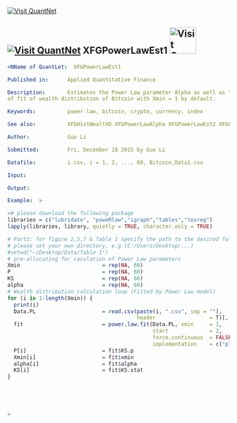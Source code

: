 [<img src="https://github.com/QuantLet/Styleguide-and-Validation-procedure/blob/master/pictures/banner.png" alt="Visit QuantNet">](http://quantlet.de/index.php?p=info)

## [<img src="https://github.com/QuantLet/Styleguide-and-Validation-procedure/blob/master/pictures/qloqo.png" alt="Visit QuantNet">](http://quantlet.de/) **XFGPowerLawEst1** [<img src="https://github.com/QuantLet/Styleguide-and-Validation-procedure/blob/master/pictures/QN2.png" width="60" alt="Visit QuantNet 2.0">](http://quantlet.de/d3/ia)


```yaml
<NName of QuantLet:  XFGPowerLawEst1

Published in:      Applied Quantitative Finance

Description:       Estimates the Power Law parameter Alpha as well as the goodness 
of fit of wealth distribution of Bitcoin with Xmin = 1 by default.

Keywords:          power law, bitcoin, crypto, currency, index

See also:          XFGHistWealthD XFGPowerLawAlpha XFGPowerLawEst2 XFGPowerLawEst3 XFGPowerLawP XFGTabletoLatex

Author:            Guo Li

Submitted:         Fri, December 18 2015 by Guo Li

Datafile:          i.csv, i = 1, 2, ..., 60, Bitcoin_Data1.csv

Input:  

Output:  

Example:  >
```


```R
<# please download the following package
libraries = c("lubridate", "poweRlaw","igraph","tables","texreg")
lapply(libraries, library, quietly = TRUE, character.only = TRUE)

# Part1: for figure 2,5,7 & Table 1 specify the path to the desired folder,
# please set your own directory, e.g (C:/Users/Desktop/...)
#setwd("~/Desktop/Data/Table 1")
# pre-allocating for caculation of Power Law parameters
Xmin                          = rep(NA, 60)
P                             = rep(NA, 60)
KS                            = rep(NA, 60)
alpha                         = rep(NA, 60)
# Wealth distribution calculation loop (Fitted by Power Law model)
for (i in 1:length(Xmin)) {
  print(i)
  Data.PL                     = read.csv(paste(i, ".csv", sep = ""), 
                                         header                 = T)[, 1]
  fit                         = power.law.fit(Data.PL, xmin     = 1, 
                                              start             = 2, 
                                              force.continuous  = FALSE, 
                                              implementation    = c("plfit"))
  P[i]                        = fit$KS.p
  Xmin[i]                     = fit$xmin
  alpha[i]                    = fit$alpha
  KS[i]                       = fit$KS.stat
}





>
```
